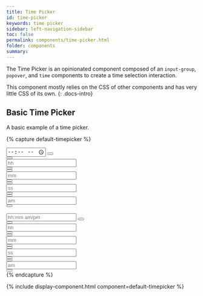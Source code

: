 ```yaml
---
title: Time Picker
id: time-picker
keywords: time picker
sidebar: left-navigation-sidebar
toc: false
permalink: components/time-picker.html
folder: components
summary:
---
```


The Time Picker is an opinionated component composed of an `input-group`, `popover`, and `time` components to create a time selection interaction.

This component mostly relies on the CSS of other components and has very little CSS of its own.
{: .docs-intro}
<br>

## Basic Time Picker

A basic example of a time picker.

{% capture default-timepicker %}

<div class="fd-time-picker">
    <div class="fd-popover fd-popover--no-arrow">
        <div class="fd-popover__control">
            <div class="fd-input-group fd-input-group--after">
                <input type="time" class="fd-form-control" id="" placeholder="hh:mm am/pm">
                <span class="fd-input-group__addon fd-input-group__addon--after fd-input-group__addon--button">
                    <button class="fd-button--light sap-icon--history fd-popover__control" aria-controls="rthHR811" aria-expanded="false" aria-haspopup="true"></button>
                </span>
            </div>
        </div>
        <div class="fd-popover__body fd-popover__body--no-arrow" aria-hidden="true" id="rthHR811">
            <div class="fd-time">
                <div class="fd-time__item">
                    <div class="fd-time__control">
                        <button class="fd-button--standard fd-button--light sap-icon--navigation-up-arrow" aria-label="Increase hours" aria-controls="BW7dC141"></button>
                    </div>
                    <input class="fd-time__input fd-form-control" type="text" placeholder="hh" value="" id="BW7dC141" aria-label="Hours">
                    <div class="fd-time__control">
                        <button class="fd-button--standard fd-button--light fd-button--compact sap-icon--navigation-down-arrow" aria-label="Decrease hours" aria-controls="BW7dC141"></button>
                    </div>
                </div>
                <div class="fd-time__item">
                    <div class="fd-time__control">
                        <button class="fd-button--standard fd-button--light fd-button--compact sap-icon--navigation-up-arrow" aria-label="Increase minutes" aria-controls="VyQHq609"></button>
                    </div>
                    <input class="fd-time__input fd-form-control" type="text" placeholder="mm" value="" id="VyQHq609" aria-label="Minutes">
                    <div class="fd-time__control">
                        <button class="fd-button--standard fd-button--light fd-button--compact sap-icon--navigation-down-arrow" aria-label="Decrease minutes" aria-controls="VyQHq609"></button>
                    </div>
                </div>
                <div class="fd-time__item">
                    <div class="fd-time__control">
                        <button class="fd-button--standard fd-button--light fd-button--compact sap-icon--navigation-up-arrow" aria-label="Increase seconds" aria-controls="Tbwlb978"></button>
                    </div>
                    <input class="fd-time__input fd-form-control" type="text" placeholder="ss" value="" id="Tbwlb978" aria-label="Seconds">
                    <div class="fd-time__control">
                        <button class="fd-button--standard fd-button--light fd-button--compact sap-icon--navigation-down-arrow" aria-label="Decrease seconds" aria-controls="Tbwlb978"></button>
                    </div>
                </div>
                <div class="fd-time__item">
                    <div class="fd-time__control">
                        <button class="fd-button--standard fd-button--light fd-button--compact sap-icon--navigation-up-arrow" aria-label="Increase period" aria-controls="UxXMT681"></button>
                    </div>
                    <input class="fd-time__input fd-form-control" type="text" placeholder="am" value="" id="UxXMT681" aria-label="Period">
                    <div class="fd-time__control">
                        <button class="fd-button--standard fd-button--light fd-button--compact sap-icon--navigation-down-arrow" aria-label="Decrease period" aria-controls="UxXMT681"></button>
                    </div>
                </div>
            </div>
        </div>
    </div>
</div>

<br>

<div class="fd-time-picker">
    <div class="fd-popover fd-popover--no-arrow">
        <div class="fd-popover__control">
            <div class="fd-input-group fd-input-group--after fd-input-group--compact">
                <input class="fd-form-control fd-form-control--compact" type="text" id="" placeholder="hh:mm am/pm">
                <span class="fd-input-group__addon fd-input-group__addon--after fd-input-group__addon--button ">
                    <button class="fd-button--light fd-button--compact sap-icon--history fd-popover__control" aria-controls="bJuyJ846" aria-expanded="false" aria-haspopup="true"></button>
                </span>
            </div>
        </div>
        <div class="fd-popover__body fd-popover__body--no-arrow" aria-hidden="true" id="bJuyJ846">
            <div class="fd-time">
                <div class="fd-time__item">
                    <div class="fd-time__control">
                        <button class="fd-button--standard fd-button--light fd-button--compact sap-icon--navigation-up-arrow" aria-label="Increase hours" aria-controls="BW7dC141a"></button>
                    </div>
                    <input class="fd-time__input fd-form-control" type="text" placeholder="hh" value="" id="BW7dC141a" aria-label="Hours">
                    <div class="fd-time__control">
                        <button class="fd-button--standard fd-button--light fd-button--compact sap-icon--navigation-down-arrow" aria-label="Decrease hours" aria-controls="BW7dC141a"></button>
                    </div>
                </div>
                <div class="fd-time__item">
                    <div class="fd-time__control">
                        <button class="fd-button--standard fd-button--light fd-button--compact sap-icon--navigation-up-arrow" aria-label="Increase minutes" aria-controls="VyQHq609a"></button>
                    </div>
                    <input class="fd-time__input fd-form-control" type="text" placeholder="mm" value="" id="VyQHq609a" aria-label="Minutes">
                    <div class="fd-time__control">
                        <button class="fd-button--standard fd-button--light fd-button--compact sap-icon--navigation-down-arrow" aria-label="Decrease minutes" aria-controls="VyQHq609a"></button>
                    </div>
                </div>
                <div class="fd-time__item">
                    <div class="fd-time__control">
                        <button class="fd-button--standard fd-button--light fd-button--compact sap-icon--navigation-up-arrow" aria-label="Increase seconds" aria-controls="Tbwlb978a"></button>
                    </div>
                    <input class="fd-time__input fd-form-control" type="text" placeholder="ss" value="" id="Tbwlb978a" aria-label="Seconds">
                    <div class="fd-time__control">
                        <button class="fd-button--standard fd-button--light fd-button--compact sap-icon--navigation-down-arrow" aria-label="Decrease seconds" aria-controls="Tbwlb978a"></button>
                    </div>
                </div>
                <div class="fd-time__item">
                    <div class="fd-time__control">
                        <button class="fd-button--standard fd-button--light fd-button--compact sap-icon--navigation-up-arrow" aria-label="Increase period" aria-controls="UxXMT681a"></button>
                    </div>
                    <input class="fd-time__input fd-form-control" type="text" placeholder="am" value="" id="UxXMT681a" aria-label="Period">
                    <div class="fd-time__control">
                        <button class="fd-button--standard fd-button--light fd-button--compact sap-icon--navigation-down-arrow" aria-label="Decrease period" aria-controls="UxXMT681a"></button>
                    </div>
                </div>
            </div>
        </div>
    </div>
</div>
{% endcapture %}

{% include display-component.html component=default-timepicker %}

